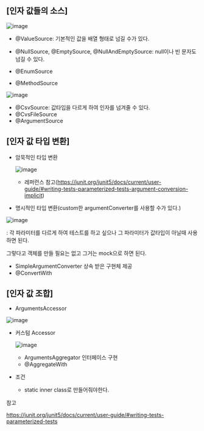 ## [인자 값들의 소스]

![image](https://user-images.githubusercontent.com/108928206/204068195-d63fcd40-6327-4772-8e25-afb2592d4ce9.png)

- @ValueSource: 기본적인 값을 배열 형태로 넘길 수가 있다.
- @NullSource, @EmptySource, @NullAndEmptySource: null이나 빈 문자도 넘길 수 있다.


- @EnumSource
- @MethodSource

![image](https://user-images.githubusercontent.com/108928206/204069247-fb7f125d-77eb-4d1a-b2d8-4d979fc0951f.png)

- @CsvSource: 값타입을 다르게 하여 인자를 넘겨줄 수 있다.
- @CvsFileSource
- @ArgumentSource

## [인자 값 타입 변환]

- 암묵적인 타입 변환
  
  ![image](https://user-images.githubusercontent.com/108928206/204068400-07dd1426-a5e4-41cd-850e-9bfbd4861420.png)
  
  - 레퍼런스 참고(https://junit.org/junit5/docs/current/user-guide/#writing-tests-parameterized-tests-argument-conversion-implicit)
  
- 명시적인 타입 변환(custom한 argumentConverter를 사용할 수가 있다.)


![image](https://user-images.githubusercontent.com/108928206/204068982-388665b0-de8d-415e-8953-869842d21a81.png)

: 각 파라미터를 다르게 하여 테스트를 하고 싶으나 그 파라미터가 값타입이 아닐때 사용하면 된다.
  
  그렇다고 객체를 만들 필요는 없고 그거는 mock으로 하면 된다.
  
  - SimpleArgumentConverter 상속 받은 구현체 제공
  - @ConvertWith

## [인자 값 조합]

- ArgumentsAccessor

![image](https://user-images.githubusercontent.com/108928206/204069292-30de1c11-d4de-47f3-9278-6751815573e9.png)

- 커스텀 Accessor
  
  ![image](https://user-images.githubusercontent.com/108928206/204069960-03b3da12-c0cc-448e-a7a4-72bf33802d64.png)

  - ArgumentsAggregator 인터페이스 구현
  - @AggregateWith

- 조건

  - static inner class로 만들어줘야한다.

참고

https://junit.org/junit5/docs/current/user-guide/#writing-tests-parameterized-tests
